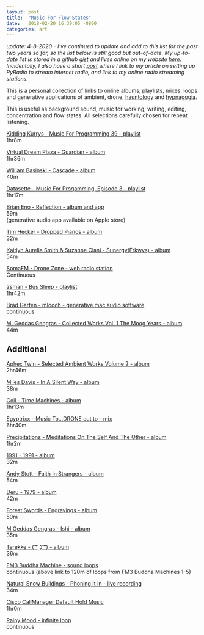 ```yaml
---
layout: post
title:  "Music For Flow States"
date:   2018-02-20 16:39:05 -0800
categories: art
---
```


*update: 4-8-2020 - I've continued to update and add to this list for the past two years so far, so the list below is still good but out-of-date. My up-to-date list is stored in a github [gist](https://gist.github.com/lee2sman/a807d6b0325b084081b901f6129831dd) and lives online on my website [here](http://leetusman.com/flow/). Incidentally, I also have a short [post](http://leetusman.com/nosebook/programming/art/tools/2019/12/03/pyradio.html) where I link to my article on setting up PyRadio to stream internet radio, and link to my online radio streaming stations.*

This is a personal collection of links to online albums, playlists, mixes, loops and generative applications of ambient, drone, [hauntology](https://en.wikipedia.org/wiki/Hauntology) and [hypnagogia](https://www.spin.com/2012/05/last-step-going-sleep-make-music-sleep/). 

This is useful as background sound, music for working, writing, editing, concentration and flow states.
All selections carefully chosen for repeat listening.   

[Kidding Kurrys - Music For Programming 39 - playlist](http://musicforprogramming.net/?thirtynine)  
1hr8m

[Virtual Dream Plaza - Guardian - album](https://pyramidslabel.bandcamp.com/album/guardian)  
1hr36m

[William Basinski - Cascade - album](https://www.youtube.com/watch?v=V5s-KLGVcTI)  
40m

[Datasette - Music For Progamming, Episode 3 - playlist](http://datashat.net/music_for_programming_3-datassette.mp3)  
1hr17m

[Brian Eno - Reflection - album and app](https://play.spotify.com/album/4M33Lu2f5yApwDiPjVKXTl?play=true&utm_source=open.spotify.com&utm_medium=open)  
59m  
(generative audio app available on Apple store)  

[Tim Hecker - Dropped Pianos - album](https://www.youtube.com/watch?v=aqWNc7O6V1I)  
32m

[Kaitlyn Aurelia Smith & Suzanne Ciani - Sunergy(Frkwys) - album](https://www.youtube.com/watch?v=cZrbBd8B4JI)  
54m

[SomaFM - Drone Zone - web radio station](http://somafm.com/dronezone/)  
Continuous

[2sman - Bus Sleep - playlist](https://open.spotify.com/user/2sman/playlist/7sqeVCm1RyqZybrjIIDP5s)  
1hr42m

[Brad Garten - mlooch - generative mac audio software](http://sites.music.columbia.edu/brad/mlooch/mlooch.html)  
continuous  

[M. Geddas Gengras - Collected Works Vol. 1 The Moog Years - album](https://open.spotify.com/album/5bwkKIkadWR9WByzBdHQpT)  
44m  

## Additional

[Aphex Twin - Selected Ambient Works Volume 2 - album](https://www.youtube.com/watch?v=wXd0QcTR5_M)  
2hr46m

[Miles Davis - In A Silent Way - album](https://www.youtube.com/watch?v=lQKt7DTKyJU)  
38m  

[Coil - Time Machines - album](https://open.spotify.com/embed/album/5pWk2zkLimYnAAbEcISkxU)  
1hr13m  

[Egyptrixx - Music To...DRONE out to - mix](https://soundcloud.com/i-d-online-1/egyptrixx-texture-drone-mix)  
6hr40m  

[Precipitations - Meditations On The Self And The Other - album](https://videogamemusic01.bandcamp.com/album/meditations-on-the-self-and-the-other)  
1hr2m  

[1991 - 1991 - album](https://www.youtube.com/watch?v=iiuhJPFTw9s)  
32m  

[Andy Stott - Faith In Strangers - album](https://www.youtube.com/watch?v=DvPUaMHUzgk&t=278s)  
54m  

[Deru - 1979 - album](https://www.youtube.com/watch?v=11JITPeYAWs&t=1413s)  
42m  

[Forest Swords - Engravings - album](https://www.youtube.com/watch?v=YWGCEDYJAZ4)  
50m  

[M Geddas Gengras - Ishi - album](https://www.youtube.com/watch?v=ILz1D9aZ8eI)  
35m  

[Terekke - ( ͡° ͜ʖ ͡°) - album](https://terekke.bandcamp.com/)  
36m  

[FM3 Buddha Machine - sound loops](https://buddhamachine.bandcamp.com/album/buddha-machine-1-5-box-set)  
continuous (above link to 120m of loops from FM3 Buddha Machines 1-5)  

[Natural Snow Buildings - Phoning It In - live recording](http://www.phoningitin.net/shows/246-Natural-Snow-Buildings)  
34m  

[Cisco CallManager Default Hold Music](https://www.youtube.com/watch?v=6g4dkBF5anU)  
1hr0m  

[Rainy Mood - infinite loop](http://rainymood.com)  
continuous

